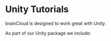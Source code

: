 # Unity Tutorials

brainCloud is designed to work great with Unity.

As part of our Unity package we include:






<DocCardList />
